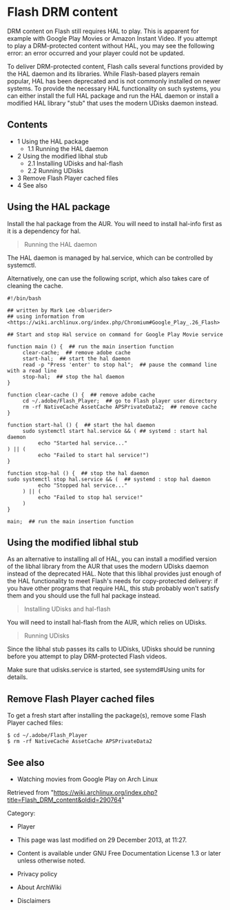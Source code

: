 Flash DRM content
=================

DRM content on Flash still requires HAL to play. This is apparent for
example with Google Play Movies or Amazon Instant Video. If you attempt
to play a DRM-protected content without HAL, you may see the following
error: an error occurred and your player could not be updated.

To deliver DRM-protected content, Flash calls several functions provided
by the HAL daemon and its libraries. While Flash-based players remain
popular, HAL has been deprecated and is not commonly installed on newer
systems. To provide the necessary HAL functionality on such systems, you
can either install the full HAL package and run the HAL daemon or
install a modified HAL library "stub" that uses the modern UDisks daemon
instead.

Contents
--------

-   1 Using the HAL package
    -   1.1 Running the HAL daemon
-   2 Using the modified libhal stub
    -   2.1 Installing UDisks and hal-flash
    -   2.2 Running UDisks
-   3 Remove Flash Player cached files
-   4 See also

Using the HAL package
---------------------

Install the hal package from the AUR. You will need to install hal-info
first as it is a dependency for hal.

> Running the HAL daemon

The HAL daemon is managed by hal.service, which can be controlled by
systemctl.

Alternatively, one can use the following script, which also takes care
of cleaning the cache.

    #!/bin/bash

    ## written by Mark Lee <bluerider>
    ## using information from <https://wiki.archlinux.org/index.php/Chromium#Google_Play_.26_Flash>

    ## Start and stop Hal service on command for Google Play Movie service

    function main () {  ## run the main insertion function
         clear-cache;  ## remove adobe cache
         start-hal;  ## start the hal daemon
         read -p "Press 'enter' to stop hal";  ## pause the command line with a read line
         stop-hal;  ## stop the hal daemon
    }

    function clear-cache () {  ## remove adobe cache
         cd ~/.adobe/Flash_Player;  ## go to Flash player user directory
         rm -rf NativeCache AssetCache APSPrivateData2;  ## remove cache
    }

    function start-hal () {  ## start the hal daemon
         sudo systemctl start hal.service && ( ## systemd : start hal daemon
              echo "Started hal service..."
    ) || (
              echo "Failed to start hal service!") 
    }

    function stop-hal () {  ## stop the hal daemon
    sudo systemctl stop hal.service && (  ## systemd : stop hal daemon
              echo "Stopped hal service..."
         ) || (
              echo "Failed to stop hal service!"
         )
    }

    main;  ## run the main insertion function

Using the modified libhal stub
------------------------------

As an alternative to installing all of HAL, you can install a modified
version of the libhal library from the AUR that uses the modern UDisks
daemon instead of the deprecated HAL. Note that this libhal provides
just enough of the HAL functionality to meet Flash's needs for
copy-protected delivery: if you have other programs that require HAL,
this stub probably won't satisfy them and you should use the full hal
package instead.

> Installing UDisks and hal-flash

You will need to install hal-flash from the AUR, which relies on UDisks.

> Running UDisks

Since the libhal stub passes its calls to UDisks, UDisks should be
running before you attempt to play DRM-protected Flash videos.

Make sure that udisks.service is started, see systemd#Using units for
details.

Remove Flash Player cached files
--------------------------------

To get a fresh start after installing the package(s), remove some Flash
Player cached files:

    $ cd ~/.adobe/Flash_Player
    $ rm -rf NativeCache AssetCache APSPrivateData2

See also
--------

-   Watching movies from Google Play on Arch Linux

Retrieved from
"https://wiki.archlinux.org/index.php?title=Flash_DRM_content&oldid=290764"

Category:

-   Player

-   This page was last modified on 29 December 2013, at 11:27.
-   Content is available under GNU Free Documentation License 1.3 or
    later unless otherwise noted.
-   Privacy policy
-   About ArchWiki
-   Disclaimers
